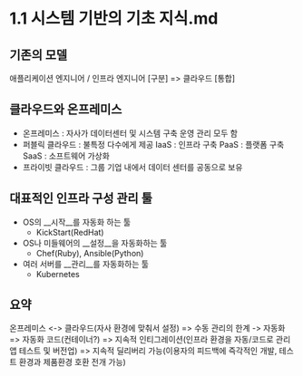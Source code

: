 # 1.1 시스템 기반의 기초 지식.md

## 기존의 모델
애플리케이션 엔지니어 / 인프라 엔지니어 [구분] => 클라우드 [통합]

## 클라우드와 온프레미스
* 온프레미스 : 자사가 데이터센터 및 시스템 구축 운영 관리 모두 함
* 퍼블릭 클라우드 : 불특정 다수에게 제공 
	IaaS : 인프라 구축
	PaaS : 플랫폼 구축
	SaaS : 소프트웨어 가상화
* 프라이빗 클라우드 : 그룹 기업 내에서 데이터 센터를 공동으로 보유

## 대표적인 인프라 구성 관리 툴
* OS의 __시작__를 자동화 하는 툴
	- KickStart(RedHat)
* OS나 미들웨어의 __설정__을 자동화하는 툴 
	- Chef(Ruby), Ansible(Python)
* 여러 서버를 __관리__를 자동화하는 툴
	- Kubernetes
	
## 요약
온프레미스 <-> 클라우드(자사 환경에 맞춰서 설정) => 수동 관리의 한계 -> 자동화 => 자동화 코드(컨테이너?)
=> 지속적 인티그레이션(인프라 환경을 자동/코드로 관리 앱 테스트 및 버전업)
=> 지속적 딜리버리 가능(이용자의 피드백에 즉각적인 개발, 테스트 환경과 제품환경 호환 전개 가능)